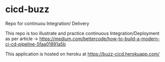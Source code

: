 # cicd-buzz
Repo for continuou Integration/ Delivery

This repo is too illustrate and practice continuous Integration/Deployment as per article -> 
https://medium.com/bettercode/how-to-build-a-modern-ci-cd-pipeline-5faa01891a5b

This application is hosted on heroku at https://buzz-cicd.herokuapp.com/
